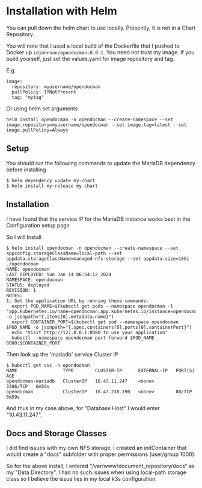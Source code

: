 # Installation with Helm

You can pull down the helm chart to use locally.  Presently, it is not in a Chart Repository.

You will note that I used a local build of the Dockerfile that I pushed to Docker up `idjohnson/opendocman:0.0.1`.  You need not trust my image.  If you build yourself, just set the values.yaml for image repository and tag.

E.g.
```
image:
  repository: myusername/opendocman
  pullPolicy: IfNotPresent
  tag: "mytag"
```

Or using helm set arguments
```
helm install opendocman -n opendocman --create-namespace --set image.repository=myusername/opendocman --set image.tag=latest --set image.pullPolicy=Always
```

## Setup

You should run the following commands to update the MariaDB dependency before installing
```
$ helm dependency update my-chart
$ helm install my-release my-chart
```

## Installation

I have found that the service IP for the MariaDB instance works best in the Configuration setup page

So I will Install
```
$ helm install opendocman -n opendocman --create-namespace --set appconfig.storageClassName=local-path --set appdata.storageClassName=managed-nfs-storage --set appdata.size=10Gi ./opendocman
NAME: opendocman
LAST DEPLOYED: Sun Jan 14 06:54:12 2024
NAMESPACE: opendocman
STATUS: deployed
REVISION: 1
NOTES:
1. Get the application URL by running these commands:
  export POD_NAME=$(kubectl get pods --namespace opendocman -l "app.kubernetes.io/name=opendocman,app.kubernetes.io/instance=opendocman" -o jsonpath="{.items[0].metadata.name}")
  export CONTAINER_PORT=$(kubectl get pod --namespace opendocman $POD_NAME -o jsonpath="{.spec.containers[0].ports[0].containerPort}")
  echo "Visit http://127.0.0.1:8080 to use your application"
  kubectl --namespace opendocman port-forward $POD_NAME 8080:$CONTAINER_PORT
```

Then look up the 'mariadb' service Cluster IP
```
$ kubectl get svc -n opendocman
NAME                 TYPE        CLUSTER-IP      EXTERNAL-IP   PORT(S)    AGE
opendocman-mariadb   ClusterIP   10.43.11.247    <none>        3306/TCP   6m59s
opendocman           ClusterIP   10.43.238.190   <none>        80/TCP     6m59s
```

And thus in my case above, for "Database Host" I would enter "10.43.11.247".

## Docs and Storage Classes

I did find issues with my own NFS storage.  I created an initContainer that would create a "docs" subfolder with proper permissions (user/group 1000).

So for the above install, I entered "/var/www/document_repository/docs" as my "Data Directory".  I had no such issues when using local-path storage class so I believe the issue lies in my local k3s configuration.



